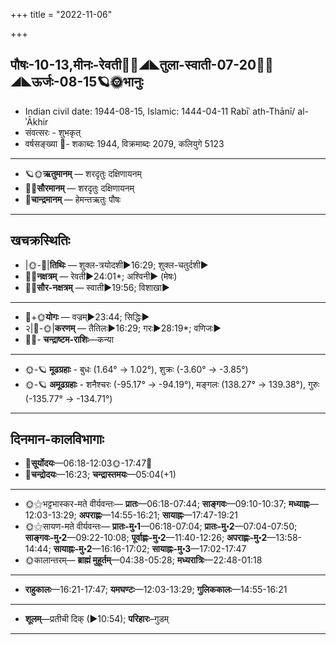 +++
title = "2022-11-06"

+++
## पौषः-10-13,मीनः-रेवती🌛🌌◢◣तुला-स्वाती-07-20🌌🌞◢◣ऊर्जः-08-15🪐🌞भानुः
- Indian civil date: 1944-08-15, Islamic: 1444-04-11 Rabīʿ ath-Thānī/ al-ʾĀkhir
- संवत्सरः - शुभकृत्
- वर्षसङ्ख्या 🌛- शकाब्दः 1944, विक्रमाब्दः 2079, कलियुगे 5123
___________________
- 🪐🌞**ऋतुमानम्** — शरदृतुः दक्षिणायनम्
- 🌌🌞**सौरमानम्** — शरदृतुः दक्षिणायनम्
- 🌛**चान्द्रमानम्** — हेमन्तऋतुः पौषः
___________________


## खचक्रस्थितिः
- |🌞-🌛|**तिथिः** — शुक्ल-त्रयोदशी►16:29; शुक्ल-चतुर्दशी►  
- 🌌🌛**नक्षत्रम्** — रेवती►24:01*; अश्विनी► (मेषः)  
- 🌌🌞**सौर-नक्षत्रम्** — स्वाती►19:56; विशाखा►  
___________________
- 🌛+🌞**योगः** — वज्रम्►23:44; सिद्धिः►  
- २|🌛-🌞|**करणम्** — तैतिलः►16:29; गरः►28:19*; वणिजः►  
- 🌌🌛- **चन्द्राष्टम-राशिः**—कन्या  
___________________
- 🌞-🪐 **मूढग्रहाः** - बुधः (1.64° → 1.02°), शुक्रः (-3.60° → -3.85°)
- 🌞-🪐 **अमूढग्रहाः** - शनैश्चरः (-95.17° → -94.19°), मङ्गलः (138.27° → 139.38°), गुरुः (-135.77° → -134.71°)
___________________


## दिनमान-कालविभागाः
- 🌅**सूर्योदयः**—06:18-12:03🌞️-17:47🌇  
- 🌛**चन्द्रोदयः**—16:23; **चन्द्रास्तमयः**—05:04(+1)  
___________________
- 🌞⚝भट्टभास्कर-मते वीर्यवन्तः— **प्रातः**—06:18-07:44; **साङ्गवः**—09:10-10:37; **मध्याह्नः**—12:03-13:29; **अपराह्णः**—14:55-16:21; **सायाह्नः**—17:47-19:21  
- 🌞⚝सायण-मते वीर्यवन्तः— **प्रातः-मु॰1**—06:18-07:04; **प्रातः-मु॰2**—07:04-07:50; **साङ्गवः-मु॰2**—09:22-10:08; **पूर्वाह्णः-मु॰2**—11:40-12:26; **अपराह्णः-मु॰2**—13:58-14:44; **सायाह्नः-मु॰2**—16:16-17:02; **सायाह्नः-मु॰3**—17:02-17:47  
- 🌞कालान्तरम्— **ब्राह्मं मुहूर्तम्**—04:38-05:28; **मध्यरात्रिः**—22:48-01:18  
___________________
- **राहुकालः**—16:21-17:47; **यमघण्टः**—12:03-13:29; **गुलिककालः**—14:55-16:21  
___________________
- **शूलम्**—प्रतीची दिक् (►10:54); **परिहारः**–गुडम्  
___________________
